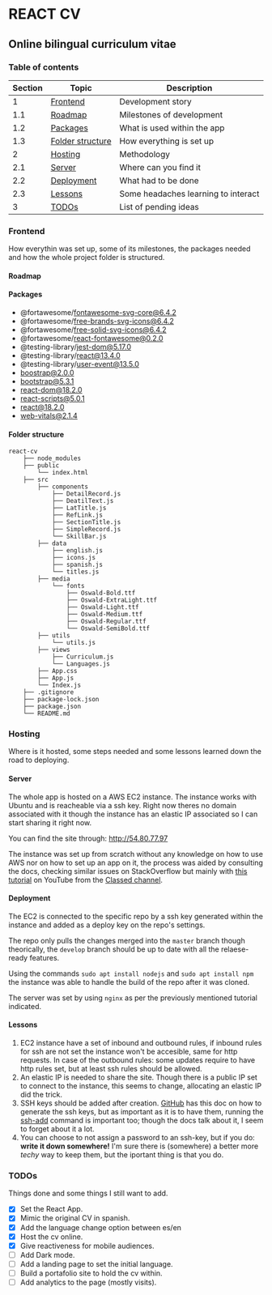 # REACT CV

## Online bilingual curriculum vitae

### Table of contents

| Section | Topic                                 | Description                         |
| ------- | ------------------------------------- | ----------------------------------- |
| 1       | [Frontend](#frontend)                 | Development story                   |
| 1.1     | [Roadmap](#roadmap)                   | Milestones of development           |
| 1.2     | [Packages](#packages)                 | What is used within the app         |
| 1.3     | [Folder structure](#folder-structure) | How everything is set up            |
| 2       | [Hosting](#hosting)                   | Methodology                         |
| 2.1     | [Server](#server)                     | Where can you find it               |
| 2.2     | [Deployment](#deployment)             | What had to be done                 |
| 2.3     | [Lessons](#lessons)                   | Some headaches learning to interact |
| 3       | [TODOs](#todos)                       | List of pending ideas               |

### Frontend

How everythin was set up, some of its milestones, the packages needed and how the whole project folder is structured.

#### Roadmap

#### Packages

- @fortawesome/fontawesome-svg-core@6.4.2
- @fortawesome/free-brands-svg-icons@6.4.2
- @fortawesome/free-solid-svg-icons@6.4.2
- @fortawesome/react-fontawesome@0.2.0
- @testing-library/jest-dom@5.17.0
- @testing-library/react@13.4.0
- @testing-library/user-event@13.5.0
- boostrap@2.0.0
- bootstrap@5.3.1
- react-dom@18.2.0
- react-scripts@5.0.1
- react@18.2.0
- web-vitals@2.1.4

#### Folder structure

```
react-cv
    ├── node_modules
    ├── public
        └── index.html
    ├── src
        ├── components
            ├── DetailRecord.js
            ├── DeatilText.js
            ├── LatTitle.js
            ├── RefLink.js
            ├── SectionTitle.js
            ├── SimpleRecord.js
            └── SkillBar.js
        ├── data
            ├── english.js
            ├── icons.js
            ├── spanish.js
            └── titles.js
        ├── media
            └── fonts
                ├── Oswald-Bold.ttf
                ├── Oswald-ExtraLight.ttf
                ├── Oswald-Light.ttf
                ├── Oswald-Medium.ttf
                ├── Oswald-Regular.ttf
                └── Oswald-SemiBold.ttf
        ├── utils
            └── utils.js
        ├── views
            ├── Curriculum.js
            └── Languages.js
        ├── App.css
        ├── App.js
        └── Index.js
    ├── .gitignore
    ├── package-lock.json
    ├── package.json
    └── README.md
```

### Hosting

Where is it hosted, some steps needed and some lessons learned down the road to deploying.

#### Server

The whole app is hosted on a AWS EC2 instance. The instance works with Ubuntu and is reacheable via a ssh key. Right now theres no domain associated with it though the instance has an elastic IP associated so I can start sharing it right now.

You can find the site through: http://54.80.77.97

The instance was set up from scratch without any knowledge on how to use AWS nor on how to set up an app on it, the process was aided by consulting the docs, checking similar issues on StackOverflow but mainly with [this tutorial](https://www.youtube.com/watch?v=rE8mJ1OYjmM) on YouTube from the [Classed channel](https://www.youtube.com/@Classsed).

#### Deployment

The EC2 is connected to the specific repo by a ssh key generated within the instance and added as a deploy key on the repo's settings.

The repo only pulls the changes merged into the `master` branch though theorically, the `develop` branch should be up to date with all the relaese-ready
features.

Using the commands `sudo apt install nodejs` and `sudo apt install npm` the instance was able to handle the build of the repo after it was cloned.

The server was set by using `nginx` as per the previously mentioned tutorial indicated.

#### Lessons

1. EC2 instance have a set of inbound and outbound rules, if inbound rules for ssh are not set the instance won't be accesible, same for http requests. In case of the outbound rules: some updates require to have http rules set, but at least ssh rules should be allowed.
2. An elastic IP is needed to share the site. Though there is a public IP set to connect to the instance, this seems to change, allocating an elastic IP did the trick.
3. SSH keys should be added after creation. [GitHub](https://docs.github.com/en/authentication/connecting-to-github-with-ssh/generating-a-new-ssh-key-and-adding-it-to-the-ssh-agent) has this doc on how to generate the ssh keys, but as important as it is to have them, running the [ssh-add](https://docs.github.com/en/authentication/connecting-to-github-with-ssh/generating-a-new-ssh-key-and-adding-it-to-the-ssh-agent#adding-your-ssh-key-to-the-ssh-agent) command is important too; though the docs talk about it, I seem to forget about it a lot.
4. You can choose to not assign a password to an ssh-key, but if you do: **write it down somewhere!** I'm sure there is (somewhere) a better more _techy_ way to keep them, but the iportant thing is that you do.

### TODOs

Things done and some things I still want to add.

- [x] Set the React App.
- [x] Mimic the original CV in spanish.
- [x] Add the language change option between es/en
- [x] Host the cv online.
- [x] Give reactiveness for mobile audiences.
- [ ] Add Dark mode.
- [ ] Add a landing page to set the initial language.
- [ ] Build a portafolio site to hold the cv within.
- [ ] Add analytics to the page (mostly visits).

